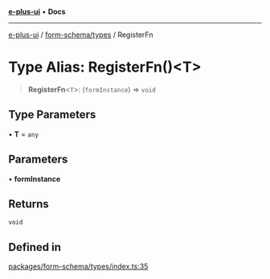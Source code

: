 [**e-plus-ui**](../../../README.md) • **Docs**

***

[e-plus-ui](../../../modules.md) / [form-schema/types](../README.md) / RegisterFn

# Type Alias: RegisterFn()\<T\>

> **RegisterFn**\<`T`\>: (`formInstance`) => `void`

## Type Parameters

• **T** = `any`

## Parameters

• **formInstance**

## Returns

`void`

## Defined in

[packages/form-schema/types/index.ts:35](https://github.com/c-eqian/e-plus-ui/blob/583356870441cbe8e3c917dfd7ad56ce5ac6f88a/packages/form-schema/types/index.ts#L35)
